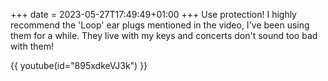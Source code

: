 +++
date = 2023-05-27T17:49:49+01:00
+++
Use protection! I highly recommend the 'Loop' ear plugs mentioned in the video, I've been using them for a while. They live with my keys and concerts don't sound too bad with them!

{{ youtube(id="895xdkeVJ3k") }}